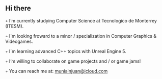 ## **Hi there**
◦ I’m currently studying Computer Science at Tecnologico de Monterrey (ITESM).

◦ I´m looking froward to a minor / specialization in Computer Graphics & Videogames.

◦ I´m learning advanced C++ topics with Unreal Engine 5.

◦ I’m willing to collaborate on game projects and / or game jams!

◦ You can reach me at: muniainjuan@icloud.com
